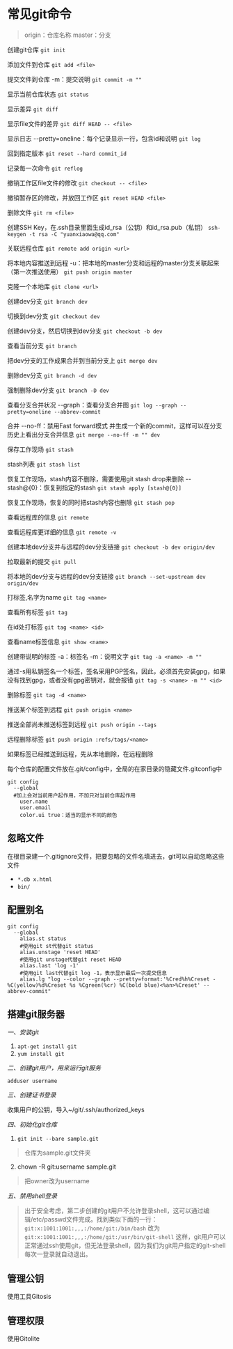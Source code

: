 # 常见git命令

> origin：仓库名称 master：分支

创建git仓库
`git init`

添加文件到仓库
`git add <file>`

提交文件到仓库 -m：提交说明
`git commit -m ""`

显示当前仓库状态
`git status`

显示差异
`git diff`

显示file文件的差异
`git diff HEAD -- <file>`

显示日志 --pretty=oneline：每个记录显示一行，包含id和说明
`git log`

回到指定版本
`git reset --hard commit_id`

记录每一次命令
`git reflog`

撤销工作区file文件的修改
`git checkout -- <file>`

撤销暂存区的修改，并放回工作区
`git reset HEAD <file>`

删除文件
`git rm <file>`

创建SSH Key，在.ssh目录里面生成id_rsa（公钥）和id_rsa.pub（私钥）
`ssh-keygen -t rsa -C "yuanxiaowa@qq.com"`

关联远程仓库
`git remote add origin <url>`

将本地内容推送到远程 -u：把本地的master分支和远程的master分支关联起来（第一次推送使用）
`git push origin master`

克隆一个本地库
`git clone <url>`

创建dev分支
`git branch dev`

切换到dev分支
`git checkout dev`

创建dev分支，然后切换到dev分支
`git checkout -b dev`

查看当前分支
`git branch`

把dev分支的工作成果合并到当前分支上
`git merge dev`

删除dev分支
`git branch -d dev`

强制删除dev分支
`git branch -D dev`

查看分支合并状况 --graph：查看分支合并图
`git log --graph --pretty=oneline --abbrev-commit`

合并 --no-ff：禁用Fast forward模式 并生成一个新的commit，这样可以在分支历史上看出分支合并信息
`git merge --no-ff -m "" dev`

保存工作现场
`git stash`

stash列表
`git stash list`

恢复工作现场，stash内容不删除，需要使用git stash drop来删除 --stash@{0}：恢复到指定的stash
`git stash apply [stash@{0}]`

恢复工作现场，恢复的同时把stash内容也删除
`git stash pop`

查看远程库的信息
`git remote`

查看远程库更详细的信息
`git remote -v`

创建本地dev分支并与远程的dev分支链接
`git checkout -b dev origin/dev`

拉取最新的提交
`git pull`

将本地的dev分支与远程的dev分支链接
`git branch --set-upstream dev origin/dev`

打标签,名字为name
`git tag <name>`

查看所有标签
`git tag`

在id处打标签
`git tag <name> <id>`

查看name标签信息
`git show <name>`

创建带说明的标签 -a：标签名 -m：说明文字
`git tag -a <name> -m ""`

通过-s用私钥签名一个标签，签名采用PGP签名，因此，必须首先安装gpg，如果没有找到gpg，或者没有gpg密钥对，就会报错
`git tag -s <name> -m "" <id>`

删除标签
`git tag -d <name>`

推送某个标签到远程
`git push origin <name>`

推送全部尚未推送标签到远程
`git push origin --tags`

远程删除标签
`git push origin :refs/tags/<name>`

如果标签已经推送到远程，先从本地删除，在远程删除

每个仓库的配置文件放在.git/config中，全局的在家目录的隐藏文件.gitconfig中
```shell
git config
  --global
  #加上会对当前用户起作用，不加只对当前仓库起作用
    user.name
    user.email
    color.ui true：适当的显示不同的颜色
```
  
## 忽略文件  
在根目录建一个.gitignore文件，把要忽略的文件名填进去，git可以自动忽略这些文件
- `*.db x.html`
- `bin/`

## 配置别名
```shell
git config
  --global
    alias.st status
    #使用git st代替git status
    alias.unstage 'reset HEAD'
    #使用git unstage代替git reset HEAD
    alias.last 'log -1'
    #使用git last代替git log -1，表示显示最后一次提交信息
    alias.lg "log --color --graph --pretty=format:'%Cred%h%Creset -%C(yellow)%d%Creset %s %Cgreen(%cr) %C(bold blue)<%an>%Creset' --abbrev-commit"
```
  
## 搭建git服务器
*一、安装git*

1. `apt-get install git`
2. `yum install git`

*二、创建git用户，用来运行git服务*

`adduser username`

*三、创建证书登录*

收集用户的公钥，导入~/git/.ssh/authorized_keys

*四、初始化git仓库*

1. `git init --bare sample.git`
> 仓库为sample.git文件夹

2. chown -R git:username sample.git
> 把owner改为username

*五、禁用shell登录*
> 出于安全考虑，第二步创建的git用户不允许登录shell，这可以通过编辑/etc/passwd文件完成。找到类似下面的一行：
`git:x:1001:1001:,,,:/home/git:/bin/bash`
改为
`git:x:1001:1001:,,,:/home/git:/usr/bin/git-shell`
这样，git用户可以正常通过ssh使用git，但无法登录shell，因为我们为git用户指定的git-shell每次一登录就自动退出。

## 管理公钥
使用工具Gitosis

## 管理权限
使用Gitolite